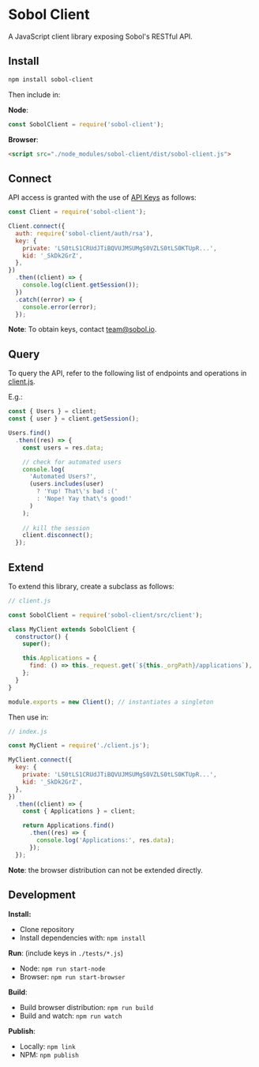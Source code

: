 # Sobol Client

A JavaScript client library exposing Sobol's RESTful API.

## Install

```bash
npm install sobol-client
```

Then include in:

**Node**:

```javascript
const SobolClient = require('sobol-client');
```

**Browser**:
```html
<script src="./node_modules/sobol-client/dist/sobol-client.js">
```

## Connect

API access is granted with the use of [API Keys](docs/keys.md) as follows:

```javascript
const Client = require('sobol-client');

Client.connect({
  auth: require('sobol-client/auth/rsa'),
  key: {
    private: 'LS0tLS1CRUdJTiBQVUJMSUMgS0VZLS0tLS0KTUpR...',
    kid: '_SkDk2GrZ',
  },
})
  .then((client) => {
    console.log(client.getSession());
  })
  .catch((error) => {
    console.error(error);
  });
```
**Note**: To obtain keys, contact team@sobol.io.

## Query

To query the API, refer to the following list of endpoints and operations in [client.js](src/client.js).

E.g.:

```javascript
const { Users } = client;
const { user } = client.getSession();

Users.find()
  .then((res) => {
    const users = res.data;

    // check for automated users
    console.log(
      'Automated Users?',
      (users.includes(user)
        ? 'Yup! That\'s bad :('
        : 'Nope! Yay that\'s good!'
      )
    );
    
    // kill the session
    client.disconnect();
  });
```

## Extend

To extend this library, create a subclass as follows: 

```javascript
// client.js

const SobolClient = require('sobol-client/src/client');

class MyClient extends SobolClient {
  constructor() {
    super();

    this.Applications = {
      find: () => this._request.get(`${this._orgPath}/applications`),
    };
  }
}

module.exports = new Client(); // instantiates a singleton
```

Then use in:

```javascript
// index.js

const MyClient = require('./client.js');

MyClient.connect({
  key: {
    private: 'LS0tLS1CRUdJTiBQVUJMSUMgS0VZLS0tLS0KTUpR...',
    kid: '_SkDk2GrZ',
  },
})
  .then((client) => {
    const { Applications } = client;

    return Applications.find()
      .then((res) => {
        console.log('Applications:', res.data);
      });
  });
```
**Note**: the browser distribution can not be extended directly.

## Development

**Install:**
- Clone repository
- Install dependencies with: `npm install`

**Run**: (include keys in `./tests/*.js`)
- Node: `npm run start-node`
- Browser: `npm run start-browser`

**Build**:
- Build browser distribution: `npm run build`
- Build and watch: `npm run watch`

**Publish**:

- Locally: `npm link`
- NPM: `npm publish`
